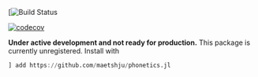 [![Build Status](https://github.com/maetshju/Phonetics.jl/blob/master/.github/workflows/ci.yml/badge.svg)

[![codecov](https://codecov.io/gh/maetshju/Phonetics.jl/branch/master/graph/badge.svg)](https://codecov.io/gh/maetshju/Phonetics.jl)

**Under active development and not ready for production.** This package is currently unregistered. Install with

```julia
] add https://github.com/maetshju/phonetics.jl
```
